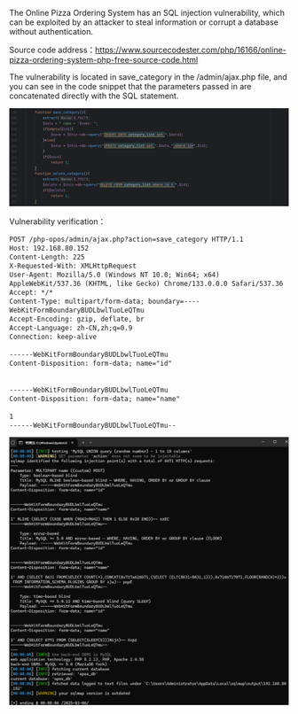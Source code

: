 

The Online Pizza Ordering System has an SQL injection vulnerability, which can be exploited by an attacker to steal information or corrupt a database without authentication.



Source code address：https://www.sourcecodester.com/php/16166/online-pizza-ordering-system-php-free-source-code.html



The vulnerability is located in save_category in the /admin/ajax.php file, and you can see in the code snippet that the parameters passed in are concatenated directly with the SQL statement.

![image-20250326231429113](images/image-20250326231429113.png)



Vulnerability verification：

```
POST /php-opos/admin/ajax.php?action=save_category HTTP/1.1
Host: 192.168.80.152
Content-Length: 225
X-Requested-With: XMLHttpRequest
User-Agent: Mozilla/5.0 (Windows NT 10.0; Win64; x64) AppleWebKit/537.36 (KHTML, like Gecko) Chrome/133.0.0.0 Safari/537.36
Accept: */*
Content-Type: multipart/form-data; boundary=----WebKitFormBoundaryBUDLbwlTuoLeQTmu
Accept-Encoding: gzip, deflate, br
Accept-Language: zh-CN,zh;q=0.9
Connection: keep-alive

------WebKitFormBoundaryBUDLbwlTuoLeQTmu
Content-Disposition: form-data; name="id"


------WebKitFormBoundaryBUDLbwlTuoLeQTmu
Content-Disposition: form-data; name="name"

1
------WebKitFormBoundaryBUDLbwlTuoLeQTmu--

```

 ![image-20250326231413445](images/image-20250326231413445.png)




































